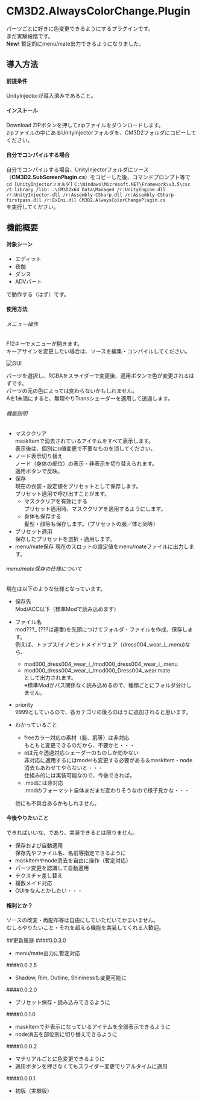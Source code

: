 ﻿# CM3D2.AlwaysColorChange.Plugin
パーツごとに好きに色変更できるようにするプラグインです。  
まだ実験段階です。  
**New!** 暫定的にmenu/mate出力できるようになりました。

## 導入方法
#### 前提条件  
UnityInjectorが導入済みであること。

#### インストール  
Download ZIPボタンを押してzipファイルをダウンロードします。  
zipファイルの中にあるUnityInjectorフォルダを、CM3D2フォルダにコピーしてください。

#### 自分でコンパイルする場合  
自分でコンパイルする場合、UnityInjectorフォルダにソース（**CM3D2.SubScreenPlugin.cs**）をコピーした後、コマンドプロンプト等で  
`cd [UnityInjectorフォルダ]`
`C:\Windows\Microsoft.NET\Framework\v3.5\csc /t:library /lib:..\CM3D2x64_Data\Managed /r:UnityEngine.dll /r:UnityInjector.dll /r:Assembly-CSharp.dll /r:Assembly-CSharp-firstpass.dll /r:ExIni.dll CM3D2.AlwaysColorChangePlugin.cs`  
を実行してください。

## 機能概要
#### 対象シーン
* エディット
* 夜伽
* ダンス
* ADVパート

で動作する（はず）です。

#### 使用方法
###### メニュー操作
F12キーでメニューが開きます。  
キーアサインを変更したい場合は、ソースを編集・コンパイルしてください。  

![GUI](http://i.imgur.com/sMm5lo9.jpg  "GUI")

パーツを選択し、RGBAをスライダーで変更後、適用ボタンで色が変更されるはずです。  
パーツの元の色によっては変わらないかもしれません。  
Aを1未満にすると、無理やりTransシェーダーを適用して透過します。  

###### 機能説明
* マスククリア  
  maskItemで消去されているアイテムをすべて表示します。  
  表示後は、個別にα値変更で不要なものを消してください。
* ノード表示切り替え  
  ノード（身体の部位）の表示・非表示を切り替えられます。  
  適用ボタンで反映。
* 保存  
  現在の衣装・設定値をプリセットとして保存します。  
  プリセット適用で呼び出すことがます。  
  - マスククリアを有効にする  
    プリセット適用時、マスククリアを適用するようにします。
  - 身体も保存する  
    髪型・顔等も保存します。（プリセットの服／体と同等）
* プリセット適用  
  保存したプリセットを選択・適用します。
* menu/mate保存
  現在のスロットの設定値をmenu/mateファイルに出力します。  

###### menu/mate保存の仕様について
現在は以下のような仕様となっています。
* 保存先  
  Mod/ACC以下（標準Modで読み込めます）
* ファイル名  
  mod???_ (???は連番)を先頭につけてフォルダ・ファイルを作成、保存します。  
  例えば、トップス/イノセントメイドウェア（dress004_wear_i_.menu)なら、
  - mod000_dress004_wear_i_/mod000_dress004_wear_i_.menu  
  - mod000_dress004_wear_i_/mod000_Dress004_wear.mate  
  として出力されます。  
  ※標準Modがパス関係なく読み込めるので、種類ごとにフォルダ分けしません。
* priority  
  9999としているので、各カテゴリの後ろのほうに追加されると思います。  
* わかっていること
  - freeカラー対応の素材（髪、肌等）は非対応  
    もともと変更できるのだから、不要かと・・・
  - αは元々透過対応シェーダーのものしか効かない  
    非対応に適用するにはmodelも変更する必要がある＆maskItem・node消去もあわせてやらないと・・・  
	仕組み的には実装可能なので、今後できれば。
  - .modには非対応  
    .modのフォーマット自体まだまだ変わりそうなので様子見かな・・・

  他にも不具合あるかもしれません。

#### 今後やりたいこと  
できればいいな、であり、実装できるとは限りません。
* 保存および自動適用  
  保存先やファイル名、名前等指定できるように  
* maskItemやnode消去を自由に操作（暫定対応）
* パーツ変更を認識して自動適用
* テクスチャ差し替え
* 複数メイド対応
* GUIをなんとかしたい・・・

#### 権利とか？
ソースの改変・再配布等は自由にしていただいてかまいません。  
むしろやりたいこと・それを超える機能を実装してくれる人歓迎。

##更新履歴
####0.0.3.0
* menu/mate出力に暫定対応

####0.0.2.5
* Shadow, Rim, Outline, Shininessも変更可能に

####0.0.2.0
* プリセット保存・読み込みできるように

####0.0.1.0
* maskItemで非表示になっているアイテムを全部表示できるように
* node消去を部位別に切り替えできるように

####0.0.0.2
* マテリアルごとに色変更できるように
* 適用ボタンを押さなくてもスライダー変更でリアルタイムに適用

####0.0.0.1
* 初版（実験版）
